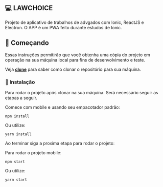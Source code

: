 ## 💻 LAWCHOICE

Projeto de aplicativo de trabalhos de advgados com Ionic, ReactJS e Electron. O APP é um PWA feito durante estudos de Ionic.

## 🚀 Começando

Essas instruções permitirão que você obtenha uma cópia do projeto em operação na sua máquina local para fins de desenvolvimento e teste.

Veja **[clone](https://github.com/EngJao89/lawChoice.git)** para saber como clonar o repositório para sua máquina.

### 🔧 Instalação

Para rodar o projeto após clonar na sua máquina. Será necessário seguir as etapas a seguir.

Comece com mobile e usando seu empacotador padrão:

```
npm install
```

Ou utilize:

```
yarn install
```

Ao terminar siga a proxima etapa para rodar o projeto:

Para rodar o projeto mobile:

```
npm start
```

Ou utilize:

```
yarn start
```
